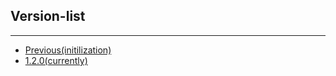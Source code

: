 ## Version-list 

---

- [Previous(initilization)](/version-list/previous.md)
- [1.2.0(currently)](/version-list/1_1_2.md)

